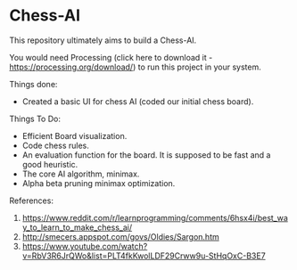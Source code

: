 # Chess-AI
This repository ultimately aims to build a Chess-AI.

You would need Processing (click here to download it - https://processing.org/download/) to run this project in your system.

Things done:
  - Created a basic UI for chess AI (coded our initial chess board).

Things To Do:
  - Efficient Board visualization.
  - Code chess rules.
  - An evaluation function for the board. It is supposed to be fast and a good heuristic.
  - The core AI algorithm, minimax.
  - Alpha beta pruning minimax optimization.

References:
  1) https://www.reddit.com/r/learnprogramming/comments/6hsx4i/best_way_to_learn_to_make_chess_ai/
  2) http://smecers.appspot.com/govs/Oldies/Sargon.htm
  3) https://www.youtube.com/watch?v=RbV3R6JrQWo&list=PLT4fkKwolLDF29Crww9u-StHqOxC-B3E7
